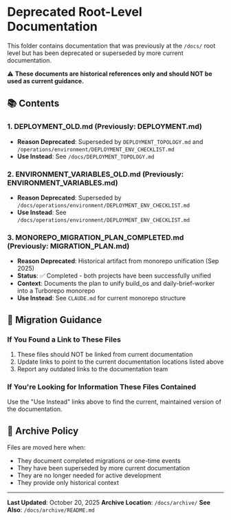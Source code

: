 # Deprecated Root-Level Documentation

This folder contains documentation that was previously at the `/docs/` root level but has been deprecated or superseded by more current documentation.

⚠️ **These documents are historical references only and should NOT be used as current guidance.**

## 📚 Contents

### 1. **DEPLOYMENT_OLD.md** (Previously: DEPLOYMENT.md)
- **Reason Deprecated**: Superseded by `DEPLOYMENT_TOPOLOGY.md` and `/operations/environment/DEPLOYMENT_ENV_CHECKLIST.md`
- **Use Instead**: See `/docs/DEPLOYMENT_TOPOLOGY.md`

### 2. **ENVIRONMENT_VARIABLES_OLD.md** (Previously: ENVIRONMENT_VARIABLES.md)
- **Reason Deprecated**: Superseded by `/docs/operations/environment/DEPLOYMENT_ENV_CHECKLIST.md`
- **Use Instead**: See `/docs/operations/environment/DEPLOYMENT_ENV_CHECKLIST.md`

### 3. **MONOREPO_MIGRATION_PLAN_COMPLETED.md** (Previously: MIGRATION_PLAN.md)
- **Reason Deprecated**: Historical artifact from monorepo unification (Sep 2025)
- **Status**: ✅ Completed - both projects have been successfully unified
- **Context**: Documents the plan to unify build_os and daily-brief-worker into a Turborepo monorepo
- **Use Instead**: See `CLAUDE.md` for current monorepo structure

## 🔄 Migration Guidance

### If You Found a Link to These Files

1. These files should NOT be linked from current documentation
2. Update links to point to the current documentation locations listed above
3. Report any outdated links to the documentation team

### If You're Looking for Information These Files Contained

Use the "Use Instead" links above to find the current, maintained version of the documentation.

## 📝 Archive Policy

Files are moved here when:
- They document completed migrations or one-time events
- They have been superseded by more current documentation
- They are no longer needed for active development
- They provide only historical context

---

**Last Updated**: October 20, 2025
**Archive Location**: `/docs/archive/`
**See Also**: `/docs/archive/README.md`

